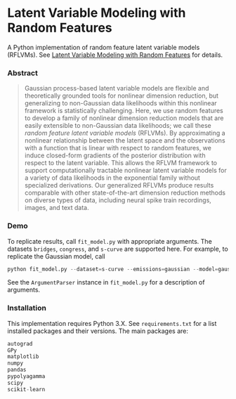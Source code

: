 # Latent Variable Modeling with Random Features

A Python implementation of random feature latent variable models (RFLVMs). See [Latent Variable Modeling with Random Features]() for details.

### Abstract

> Gaussian process-based latent variable models are flexible and theoretically grounded tools for nonlinear dimension reduction, but generalizing to non-Gaussian data likelihoods within this nonlinear framework is statistically challenging. Here, we use random features to develop a family of nonlinear dimension reduction models that are easily extensible to non-Gaussian data likelihoods; we call these _random feature latent variable models_ (RFLVMs). By approximating a nonlinear relationship between the latent space and the observations with a function that is linear with respect to random features, we induce closed-form gradients of the posterior distribution with respect to the latent variable. This allows the RFLVM framework to support computationally tractable nonlinear latent variable models for a variety of data likelihoods in the exponential family without specialized derivations. Our generalized RFLVMs produce results comparable with other state-of-the-art dimension reduction methods on diverse types of data, including neural spike train recordings, images, and text data.

### Demo

To replicate results, call `fit_model.py` with appropriate arguments. The datasets `bridges`, `congress`, and `s-curve` are supported here. For example, to replicate the Gaussian model, call

```python
python fit_model.py --dataset=s-curve --emissions=gaussian --model=gaussian
```

See the `ArgumentParser` instance in `fit_model.py` for a description of arguments.

### Installation

This implementation requires Python 3.X. See `requirements.txt` for a list installed packages and their versions. The main packages are:

```python
autograd
GPy
matplotlib
numpy
pandas
pypolyagamma
scipy
scikit-learn
```
